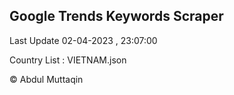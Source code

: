 

## Google Trends Keywords Scraper 
 
Last Update 02-04-2023 , 23:07:00

Country List :
VIETNAM.json



© Abdul Muttaqin 
